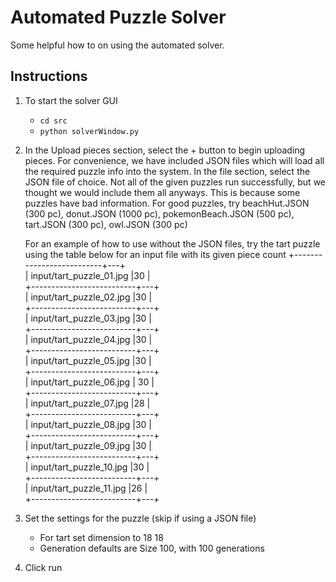 # Automated Puzzle Solver
Some helpful how to on using the automated solver.
## Instructions 
1. To start the solver GUI
    * `cd src`
    * `python solverWindow.py`
2. In the Upload pieces section, select the + button to begin uploading pieces. 
   For convenience, we have included JSON files which will load all the required puzzle info into the system.
   In the file section, select the JSON file of choice. Not all of the given puzzles run successfully, but we thought
   we would include them all anyways. This is because some puzzles have bad information.
   For good puzzles, try beachHut.JSON (300 pc), donut.JSON (1000 pc), pokemonBeach.JSON (500 pc), tart.JSON (300 pc), owl.JSON (300 pc)
   
   
   For an example of how to use without the JSON files, try the tart puzzle using the table below for an input file with its given piece count
      +--------------------------+---+\
      | input/tart_puzzle_01.jpg |30 |\
      +--------------------------+---+\
      | input/tart_puzzle_02.jpg |30  |\
      +--------------------------+---+\
      | input/tart_puzzle_03.jpg |30  |\
      +--------------------------+---+\
      | input/tart_puzzle_04.jpg |30  |\
      +--------------------------+---+\
      | input/tart_puzzle_05.jpg |30  |\
      +--------------------------+---+\
      | input/tart_puzzle_06.jpg | 30 |\
      +--------------------------+---+\
      | input/tart_puzzle_07.jpg |28  |\
      +--------------------------+---+\
      | input/tart_puzzle_08.jpg |30  |\
      +--------------------------+---+\
      | input/tart_puzzle_09.jpg |30  |\
      +--------------------------+---+\
      | input/tart_puzzle_10.jpg |30  |\
      +--------------------------+---+\
      | input/tart_puzzle_11.jpg |26  |\
      +--------------------------+---+
3. Set the settings for the puzzle (skip if using a JSON file)
    * For tart set dimension to 18 18
    * Generation defaults are Size 100, with 100 generations
4. Click run 
